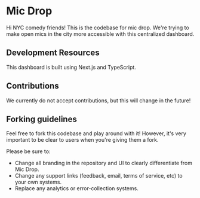 # Mic Drop

Hi NYC comedy friends! This is the codebase for mic drop. We're trying to make open mics in the city more accessible
with this centralized dashboard.

## Development Resources

This dashboard is built using Next.js and TypeScript.

## Contributions

We currently do not accept contributions, but this will change in the future!

## Forking guidelines

Feel free to fork this codebase and play around with it! However, it's very important to be clear to users when you're
giving them a fork.

Please be sure to:

- Change all branding in the repository and UI to clearly differentiate from Mic Drop.
- Change any support links (feedback, email, terms of service, etc) to your own systems.
- Replace any analytics or error-collection systems.
